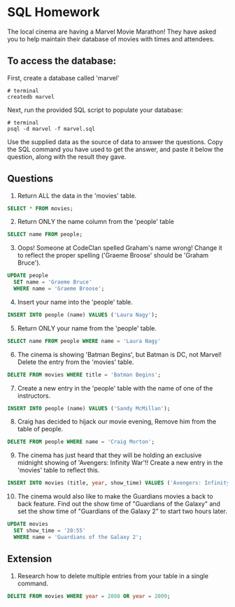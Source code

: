 # SQL Homework

The local cinema are having a Marvel Movie Marathon! They have asked you to help maintain their database of movies with times and attendees.

## To access the database:

First, create a database called 'marvel'

```
# terminal
createdb marvel
```

Next, run the provided SQL script to populate your database:

```
# terminal
psql -d marvel -f marvel.sql
```

Use the supplied data as the source of data to answer the questions. Copy the SQL command you have used to get the answer, and paste it below the question, along with the result they gave.

## Questions

1.  Return ALL the data in the 'movies' table.

```sql
SELECT * FROM movies;
```

2.  Return ONLY the name column from the 'people' table

```sql
SELECT name FROM people;
```

3.  Oops! Someone at CodeClan spelled Graham's name wrong! Change it to reflect the proper spelling ('Graeme Broose' should be 'Graham Bruce').

```sql
UPDATE people
  SET name = 'Graeme Bruce'
  WHERE name = 'Graeme Broose';
```

4. Insert your name into the 'people' table.

```sql
INSERT INTO people (name) VALUES ('Laura Nagy');
```

5.  Return ONLY your name from the 'people' table.

```sql
SELECT name FROM people WHERE name = 'Laura Nagy'
```

6.  The cinema is showing 'Batman Begins', but Batman is DC, not Marvel! Delete the entry from the 'movies' table.

```sql
DELETE FROM movies WHERE title = 'Batman Begins';
```

7.  Create a new entry in the 'people' table with the name of one of the instructors.

```sql
INSERT INTO people (name) VALUES ('Sandy McMillan');
```

8.  Craig has decided to hijack our movie evening, Remove him from the table of people.

```sql
DELETE FROM people WHERE name = 'Craig Morton';
```

9.  The cinema has just heard that they will be holding an exclusive midnight showing of 'Avengers: Infinity War'!! Create a new entry in the 'movies' table to reflect this.

```sql
INSERT INTO movies (title, year, show_time) VALUES ('Avengers: Infinity War', 2018, '00:00');

```

10.  The cinema would also like to make the Guardians movies a back to back feature. Find out the show time of "Guardians of the Galaxy" and set the show time of "Guardians of the Galaxy 2" to start two hours later.

```sql
UPDATE movies
  SET show_time = '20:55'
  WHERE name = 'Guardians of the Galaxy 2';
```

## Extension

1.  Research how to delete multiple entries from your table in a single command.

``` sql
DELETE FROM movies WHERE year = 2008 OR year = 2009;
```
